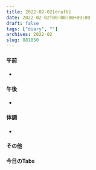 ```yaml
---
title: 2022-02-02[draft]
date: 2022-02-02T00:00:00+09:00
draft: false
tags: ["diary", ""]
archives: 2022-02
slug: 881850
---
```

#### 午前
- 
#### 午後
- 
#### 体調
- 
#### その他
#### 今日のTabs